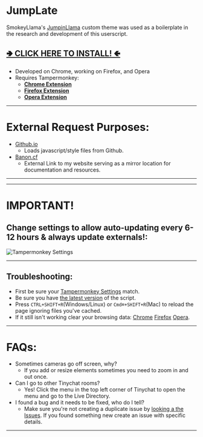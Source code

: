 # JumpLate

SmokeyLlama's [JumpinLlama](https://github.com/SmokeyLlama/JumpinLlama) custom theme was used as a boilerplate in the research and development of this userscript.
## [**🢂 CLICK HERE TO INSTALL! 🢀**](https://github.com/thebanon/jumplate/raw/master/theme.user.js)


* Developed on Chrome, working on Firefox, and Opera
* Requires Tampermonkey:
  * [**Chrome Extension**](https://chrome.google.com/webstore/detail/tampermonkey/dhdgffkkebhmkfjojejmpbldmpobfkfo)
  * [**Firefox Extension**](https://addons.mozilla.org/en-US/firefox/addon/tampermonkey/)
  * [**Opera Extension**](https://addons.opera.com/en/extensions/details/tampermonkey-beta/)

---
# External Request Purposes:
* [Github.io](https://thebanon.github.io)
  * Loads javascript/style files from Github.
* [Banon.cf](https://chree.banon.cf)
  * External Link to my website serving as a mirror location for documentation and resources.

---


---
# IMPORTANT!
## Change settings to allow auto-updating every 6-12 hours & always update externals!:
![Tampermonkey Settings](https://raw.githubusercontent.com/SmokeyLlama/JumpinLlama/master/images/info/Tampermonkey_Settings.png)

---
## Troubleshooting:
  * First be sure your [Tampermonkey Settings](https://raw.githubusercontent.com/SmokeyLlama/JumpinLlama/master/images/info/Tampermonkey_Settings.png) match.
  * Be sure you have [the latest version](https://github.com/SmokeyLlama/jumpinllama/raw/master/jumpin_theme.user.js) of the script.
  * Press `CTRL+SHIFT+R`(Windows/Linux) or `Cmd⌘+SHIFT+R`(Mac) to reload the page ignoring files you've cached.
  * If it still isn't working clear your browsing data: [Chrome](https://support.google.com/chrome/answer/2392709) [Firefox](https://support.mozilla.org/kb/delete-browsing-search-download-history-firefox) [Opera](https://blogs.opera.com/mobile/2016/04/clear-browsing-history).

---
# FAQs:
* Sometimes cameras go off screen, why?
  * If you add or resize elements sometimes you need to zoom in and out once.
* Can I go to other Tinychat rooms?
  * Yes! Click the menu in the top left corner of Tinychat to open the menu and go to the Live Directory.
* I found a bug and it needs to be fixed, who do I tell?
  * Make sure you're not creating a duplicate issue by [looking a the Issues](https://github.com/SmokeyLlama/JumpinLlama/issues?&q=is%3Aissue). If you found something new create an issue with specific details.
---
